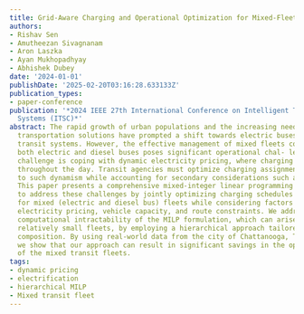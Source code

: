 ```yaml
---
title: Grid-Aware Charging and Operational Optimization for Mixed-Fleet Public Transit
authors:
- Rishav Sen
- Amutheezan Sivagnanam
- Aron Laszka
- Ayan Mukhopadhyay
- Abhishek Dubey
date: '2024-01-01'
publishDate: '2025-02-20T03:16:28.633133Z'
publication_types:
- paper-conference
publication: '*2024 IEEE 27th International Conference on Intelligent Transportation
  Systems (ITSC)*'
abstract: The rapid growth of urban populations and the increasing need for sustainable
  transportation solutions have prompted a shift towards electric buses in public
  transit systems. However, the effective management of mixed fleets consisting of
  both electric and diesel buses poses significant operational chal- lenges. One major
  challenge is coping with dynamic electricity pricing, where charging costs vary
  throughout the day. Transit agencies must optimize charging assignments in response
  to such dynamism while accounting for secondary considerations such as seating constraints.
  This paper presents a comprehensive mixed-integer linear programming (MILP) model
  to address these challenges by jointly optimizing charging schedules and trip assignments
  for mixed (electric and diesel bus) fleets while considering factors such as dynamic
  electricity pricing, vehicle capacity, and route constraints. We address the potential
  computational intractability of the MILP formulation, which can arise even with
  relatively small fleets, by employing a hierarchical approach tailored to the fleet
  composition. By using real-world data from the city of Chattanooga, Tennessee, USA,
  we show that our approach can result in significant savings in the operating costs
  of the mixed transit fleets.
tags:
- dynamic pricing
- electrification
- hierarchical MILP
- Mixed transit fleet
---
```

